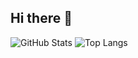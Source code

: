 ## Hi there 👋

<!--
**cauewcampos/cauewcampos** is a ✨ _special_ ✨ repository because its `README.md` (this file) appears on your GitHub profile.

Here are some ideas to get you started:

- 🔭 I’m currently working on ...
- 🌱 I’m currently learning ...
- 👯 I’m looking to collaborate on ...
- 🤔 I’m looking for help with ...
- 💬 Ask me about ...
- 📫 How to reach me: ...
- 😄 Pronouns: ...
- ⚡ Fun fact: ...
-->


![GitHub Stats](https://github-readme-stats.vercel.app/api?username=cauewcampos&show_icons=true&theme=github_dark&hide_title=false)
![Top Langs](https://github-readme-stats.vercel.app/api/top-langs/?username=cauewcampos&layout=compact&theme=github_dark)
